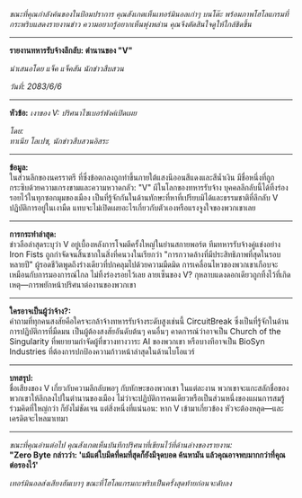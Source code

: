 _ขณะที่คุณกำลังค้นของในป้อมปราการ คุณสังเกตเห็นเทอร์มินอลเก่าๆ บนโต๊ะ พร้อมภาพโฮโลแกรมที่กระพริบแสดงรายงานข่าว ความอยากรู้อยากเห็นพุ่งพล่าน คุณจึงตัดสินใจดูให้ใกล้ชิดขึ้น_

---

**รายงานทหารรับจ้างลึกลับ: ตำนานของ "V"**

_นำเสนอโดย แจ็ค แจ็คสัน นักข่าวสืบสวน_

_วันที่: 2083/6/6_

---

**หัวข้อ:** _เงาของ V: ปริศนาไซเบอร์พังค์เปิดเผย_

_โดย:_  
_ทาเนีย โลเปซ, นักข่าวสืบสวนอิสระ_

---

**ข้อมูล:**  
ในส่วนลึกของนครราตรี ที่ซึ่งข้อตกลงถูกทำขึ้นภายใต้แสงนีออนสีแดงและสีน้ำเงิน มีชื่อหนึ่งที่ถูกกระซิบด้วยความเกรงขามและความหวาดกลัว: "V" ผีในโลกของทหารรับจ้าง บุคคลลึกลับนี้ได้ทิ้งร่องรอยไว้ในทุกซอกมุมของเมือง เป็นที่รู้จักกันในด้านทักษะที่หาที่เปรียบมิได้และธรรมชาติที่ลึกลับ V ปฏิบัติการอยู่ในเงามืด แทบจะไม่เปิดเผยอะไรเกี่ยวกับตัวเองหรือแรงจูงใจของพวกเขาเลย

---

**การกระทำล่าสุด:**  
ข่าวลือล่าสุดระบุว่า V อยู่เบื้องหลังการโจมตีครั้งใหญ่ในย่านสกายพอร์ต ทีมทหารรับจ้างคู่แข่งอย่าง Iron Fists ถูกกำจัดจนสิ้นซากในสิ่งที่คนวงในเรียกว่า "การกวาดล้างที่มีประสิทธิภาพที่สุดในรอบหลายปี" ผู้รอดชีวิตพูดถึงร่างเดียวที่ปกคลุมไปด้วยความมืดมิด การเคลื่อนไหวของพวกเขาเกือบจะเหมือนกับการมองการณ์ไกล ไม่ทิ้งร่องรอยไว้เลย ลายเซ็นของ V? กุหลาบแดงดอกเดียวถูกทิ้งไว้ที่เกิดเหตุ—การพยักหน้าปริศนาต่องานของพวกเขา

---

**ใครอาจเป็นผู้ว่าจ้าง?:**  
คำถามที่ทุกคนสงสัยคือใครจะกล้าจ้างทหารรับจ้างระดับสูงเช่นนี้ CircuitBreak ซึ่งเป็นที่รู้จักในด้านการปฏิบัติการที่มืดมน เป็นผู้ต้องสงสัยอันดับต้นๆ คนอื่นๆ คาดการณ์ว่าอาจเป็น Church of the Singularity ที่พยายามกำจัดผู้ที่ขวางทางวาระ AI ของพวกเขา หรือบางทีอาจเป็น BioSyn Industries ที่ต้องการปกป้องความก้าวหน้าล่าสุดในด้านไบโอแวร์

---

**บทสรุป:**  
ชื่อเสียงของ V เกี่ยวกับความลึกลับพอๆ กับทักษะของพวกเขา ในแต่ละงาน พวกเขาจะแกะสลักชื่อของพวกเขาให้ลึกลงไปในตำนานของเมือง ไม่ว่าจะปฏิบัติการคนเดียวหรือเป็นส่วนหนึ่งของแผนการสมรู้ร่วมคิดที่ใหญ่กว่า ก็ยังไม่ชัดเจน แต่สิ่งหนึ่งที่แน่นอน: หาก V เข้ามาเกี่ยวข้อง หัวจะต้องหลุด—และเครดิตจะไหลมาเทมา

---

_ขณะที่คุณอ่านต่อไป คุณสังเกตเห็นบันทึกปริศนาที่เขียนไว้ที่ด้านล่างของรายงาน:_  
**"Zero Byte กล่าวว่า: 'แม้แต่ใบมีดที่คมที่สุดก็ยังมีจุดบอด ค้นหามัน แล้วคุณอาจพบมากกว่าที่คุณต่อรองไว้'**

_เทอร์มินอลส่งเสียงฮัมเบาๆ ขณะที่โฮโลแกรมกะพริบเป็นครั้งสุดท้ายก่อนจะดับลง_
